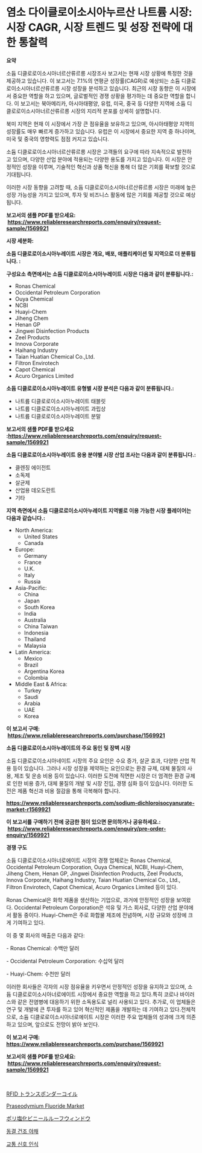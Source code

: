 <p><h1>염소 다이클로이소시아누르산 나트륨 시장: 시장 CAGR, 시장 트렌드 및 성장 전략에 대한 통찰력</h1></p><p><strong>요약</strong></p>
<p><p>소듐 디클로로이소시아너르산류르릉 시장조사 보고서는 현재 시장 상황에 특정한 것을 제공하고 있습니다. 이 보고서는 7.1%의 연평균 성장률(CAGR)로 예상되는 소듐 디클로로이소시아너르산류르릉 시장 성장을 분석하고 있습니다. 최근의 시장 동향은 이 시장에서 중요한 역할을 하고 있으며, 글로벌적인 경쟁 상황을 평가하는 데 중요한 역할을 합니다. 이 보고서는 북아메리카, 아시아태평양, 유럽, 미국, 중국 등 다양한 지역에 소듐 디클로로이소시아너르산류르릉 시장의 지리적 분포를 상세히 설명합니다.</p><p>북미 지역은 현재 이 시장에서 가장 큰 점유율을 보유하고 있으며, 아시아태평양 지역의 성장률도 매우 빠르게 증가하고 있습니다. 유럽은 이 시장에서 중요한 지역 중 하나이며, 미국 및 중국의 영향력도 점점 커지고 있습니다.</p><p>소듐 디클로로이소시아너르산류르릉 시장은 고객들의 요구에 따라 지속적으로 발전하고 있으며, 다양한 산업 분야에 적용되는 다양한 용도를 가지고 있습니다. 이 시장은 안정적인 성장을 이루며, 기술적인 혁신과 상품 혁신을 통해 더 많은 기회를 확보할 것으로 기대됩니다.</p><p>이러한 시장 동향을 고려할 때, 소듐 디클로로이소시아너르산류르릉 시장은 미래에 높은 성장 가능성을 가지고 있으며, 투자 및 비즈니스 활동에 많은 기회를 제공할 것으로 예상됩니다.</p></p>
<p><strong>보고서의 샘플 PDF를 받으세요: &nbsp;<a href="https://www.reliableresearchreports.com/enquiry/request-sample/1569921">https://www.reliableresearchreports.com/enquiry/request-sample/1569921</a></strong></p>
<p><strong>시장 세분화:</strong></p>
<p><strong> 소듐 디클로로이소시아누레이트 시장은 개요, 배포, 애플리케이션 및 지역으로 더 분류됩니다. :</strong></p>
<p><strong>구성요소 측면에서는 소듐 디클로로이소시아누레이트 시장은 다음과 같이 분류됩니다.:</strong></p>
<p><ul><li>Ronas Chemical</li><li>Occidental Petroleum Corporation</li><li>Ouya Chemical</li><li>NCBI</li><li>Huayi-Chem</li><li>Jiheng Chem</li><li>Henan GP</li><li>Jingwei Disinfection Products</li><li>Zeel Products</li><li>Innova Corporate</li><li>Haihang Industry</li><li>Taian Huatian Chemical Co.,Ltd.</li><li>Filtron Envirotech</li><li>Capot Chemical</li><li>Acuro Organics Limited</li></ul></p>
<p><strong> 소듐 디클로로이소시아누레이트 유형별 시장 분석은 다음과 같이 분류됩니다.:</strong></p>
<p><ul><li>나트륨 디클로로이소시아누레이트 태블릿</li><li>나트륨 디클로로이소시아누레이트 과립상</li><li>나트륨 디클로로이소시아누레이트 분말</li></ul></p>
<p><strong>보고서의 샘플 PDF를 받으세요 :<a href="https://www.reliableresearchreports.com/enquiry/request-sample/1569921">https://www.reliableresearchreports.com/enquiry/request-sample/1569921</a></strong></p>
<p><strong> 소듐 디클로로이소시아누레이트 응용 분야별 시장 산업 조사는 다음과 같이 분류됩니다.:</strong></p>
<p><ul><li>클렌징 에이전트</li><li>소독제</li><li>살균제</li><li>산업용 데오도란트</li><li>기타</li></ul></p>
<p><strong>지역 측면에서 소듐 디클로로이소시아누레이트 지역별로 이용 가능한 시장 플레이어는 다음과 같습니다.:</strong></p>
<p><ul>
    <li>
        North America:
        <ul>
            <li>United States</li>
            <li>Canada</li>
        </ul>
    </li>
    <li>
        Europe:
        <ul>
            <li>Germany</li>
            <li>France</li>
            <li>U.K.</li>
            <li>Italy</li>
            <li>Russia</li>
        </ul>
    </li>
    <li>
        Asia-Pacific:
        <ul>
            <li>China</li>
            <li>Japan</li>
            <li>South Korea</li>
            <li>India</li>
            <li>Australia</li>
            <li>China Taiwan</li>
            <li>Indonesia</li>
            <li>Thailand</li>
            <li>Malaysia</li>
        </ul>
    </li>
    <li>
        Latin America:
        <ul>
            <li>Mexico</li>
            <li>Brazil</li>
            <li>Argentina Korea</li>
            <li>Colombia</li>
        </ul>
    </li>
    <li>
        Middle East & Africa:
        <ul>
            <li>Turkey</li>
            <li>Saudi</li>
            <li>Arabia</li>
            <li>UAE</li>
            <li>Korea</li>
        </ul>
    </li>
    </ul></p>
<p><strong>이 보고서 구매: &nbsp;<a href="https://www.reliableresearchreports.com/purchase/1569921">https://www.reliableresearchreports.com/purchase/1569921</a></strong></p>
<p><strong>소듐 디클로로이소시아누레이트의 주요 동인 및 장벽 시장</strong></p>
<p><p>소듐 디클로로이소시아네이트 시장의 주요 요인은 수요 증가, 살균 효과, 다양한 산업 적용 등이 있습니다. 그러나 시장 성장을 제약하는 요인으로는 환경 규제, 대체 물질의 사용, 제조 및 운송 비용 등이 있습니다. 이러한 도전에 직면한 시장은 더 엄격한 환경 규제로 인한 비용 증가, 대체 물질의 개발 및 시장 진입, 경쟁 심화 등이 있습니다. 이러한 도전은 제품 혁신과 비용 절감을 통해 극복해야 합니다.</p></p>
<p><strong><a href="https://www.reliableresearchreports.com/sodium-dichloroisocyanurate-market-r1569921">https://www.reliableresearchreports.com/sodium-dichloroisocyanurate-market-r1569921</a></strong></p>
<p><strong>이 보고서를 구매하기 전에 궁금한 점이 있으면 문의하거나 공유하세요.: &nbsp;<a href="https://www.reliableresearchreports.com/enquiry/pre-order-enquiry/1569921">https://www.reliableresearchreports.com/enquiry/pre-order-enquiry/1569921</a></strong></p>
<p><strong>경쟁 구도</strong></p>
<p><p>소듐 디클로로이소시아너로에이트 시장의 경쟁 업체로는 Ronas Chemical, Occidental Petroleum Corporation, Ouya Chemical, NCBI, Huayi-Chem, Jiheng Chem, Henan GP, Jingwei Disinfection Products, Zeel Products, Innova Corporate, Haihang Industry, Taian Huatian Chemical Co., Ltd., Filtron Envirotech, Capot Chemical, Acuro Organics Limited 등이 있다.</p><p>Ronas Chemical은 화학 제품을 생산하는 기업으로, 과거에 안정적인 성장을 보여왔다. Occidental Petroleum Corporation은 석유 및 가스 회사로, 다양한 산업 분야에서 활동 중이다. Huayi-Chem은 주로 화합물 제조에 전념하며, 시장 규모와 성장에 크게 기여하고 있다.</p><p>이 중 몇 회사의 매출은 다음과 같다:</p><p>- Ronas Chemical: 수백만 달러</p><p>- Occidental Petroleum Corporation: 수십억 달러</p><p>- Huayi-Chem: 수천만 달러</p><p>이러한 회사들은 각자의 시장 점유율을 키우면서 안정적인 성장을 유지하고 있으며, 소듐 디클로로이소시아너로에이트 시장에서 중요한 역할을 하고 있다.특히 코로나 바이러스와 같은 전염병에 대응하기 위한 소독용도로 널리 사용되고 있다. 추가로, 이 업체들은 연구 및 개발에 큰 투자를 하고 있어 혁신적인 제품을 개발하는 데 기여하고 있다.전체적으로, 소듐 디클로로이소시아너로에이트 시장은 이러한 주요 업체들의 성과에 크게 의존하고 있으며, 앞으로도 전망이 밝아 보인다.</p></p>
<p><strong>이 보고서 구매: &nbsp; <a href="https://www.reliableresearchreports.com/purchase/1569921">https://www.reliableresearchreports.com/purchase/1569921</a></strong></p>
<p><strong>보고서의 샘플 PDF를 받으세요: &nbsp;<a href="https://www.reliableresearchreports.com/enquiry/request-sample/1569921">https://www.reliableresearchreports.com/enquiry/request-sample/1569921</a></strong><strong></strong></p>
<p>&nbsp;</p>
<p><p><a href="https://medium.com/@kaydenjohns1964/rfid%E3%83%88%E3%83%A9%E3%83%B3%E3%82%B9%E3%83%9D%E3%83%B3%E3%83%80%E3%83%BC%E3%82%B3%E3%82%A4%E3%83%AB%E5%B8%82%E5%A0%B4%E3%83%AC%E3%83%9D%E3%83%BC%E3%83%88%E3%81%AF-%E3%81%93%E3%81%AE%E5%B8%82%E5%A0%B4%E3%81%AE%E6%9C%80%E6%96%B0%E3%81%AE%E3%83%88%E3%83%AC%E3%83%B3%E3%83%89%E3%81%A8%E6%88%90%E9%95%B7%E6%A9%9F%E4%BC%9A%E3%82%92%E6%98%8E%E3%82%89%E3%81%8B%E3%81%AB%E3%81%97%E3%81%A6%E3%81%84%E3%81%BE%E3%81%99-21773fb67d15">RFID トランスポンダーコイル</a></p><p><a href="https://issuu.com/reportprime-2/docs/praseodymium-fluoride-market-size-2030.pptx">Praseodymium Fluoride Market</a></p><p><a href="https://github.com/AaronVargas43/Market-Research-Report-List-1/blob/main/624768530559.md">ポリ塩化ビニールルーフウィンドウ</a></p><p><a href="https://medium.com/@aidenreinger/%EB%8F%99%EA%B2%B0%EA%B1%B4%EC%A1%B0-%EC%B1%84%EC%86%8C-%EC%8B%9C%EC%9E%A5-%EC%9C%A0%ED%98%95-%EC%9D%91%EC%9A%A9-%EB%B0%8F-%EC%A7%80%EB%A6%AC%EC%97%90-%EC%9D%98%ED%95%9C-%EC%A2%85%ED%95%A9-%ED%8F%89%EA%B0%80-95d52e943889">동결 건조 야채</a></p><p><a href="https://github.com/vsap75a286l/Market-Research-Report-List-1/blob/main/258604428007.md">교통 신호 인식</a></p></p>